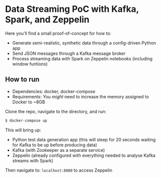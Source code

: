 # Data Streaming PoC with Kafka, Spark, and Zeppelin #

Here you'll find a small proof-of-concept for how to:
* Generate semi-realistic, synthetic data through a config-driven Python app
* Send JSON messages through a Kafka message broker
* Process streaming data with Spark on Zeppelin notebooks (including window funtions)

## How to run ##

* Dependencies: docker, docker-compose
* Requirements: You *might* need to increase the memory assigned to Docker to ~8GB

Clone the repo, navigate to the directory, and run:

```bash
$ docker-compose up
```

This will bring up:
* Python test data generation app (this will sleep for 20 seconds waiting for Kafka to be up before producing data)
* Kafka (with Zookeeper as a separate service)
* Zeppelin (already configured with everything needed to analyse Kafka streams with Spark)

Then navigate to: `localhost:8080` to access Zeppelin